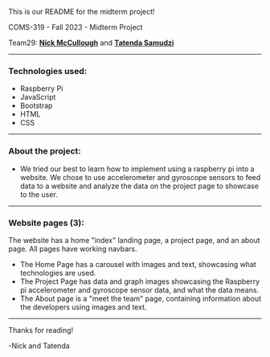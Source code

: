 This is our README for the midterm project!

COMS-319 - Fall 2023 - Midterm Project

Team29: <a href="https://github.com/mccnick">**Nick McCullough**</a> and <a href="https://github.com/TateSamuD">**Tatenda Samudzi**</a>

-----------

### Technologies used: 
- Raspberry Pi
- JavaScript
- Bootstrap
- HTML
- CSS

-----------
### About the project:
- We tried our best to learn how to implement using a raspberry pi into a website. We chose to use accelerometer and gyroscope sensors to feed data to a website and analyze the data on the project page to showcase to the user.

-----------

### Website pages (3):
The website has a home "index" landing page, a project page, and an about page. All pages have working navbars.

- The Home Page has a carousel with images and text, showcasing what technologies are used.
- The Project Page has data and graph images showcasing the Raspberry pi accelerometer and gyroscope sensor data, and what the data means.
- The About page is a "meet the team" page, containing information about the developers using images and text.

-----------

Thanks for reading!

-Nick and Tatenda
